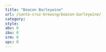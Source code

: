 ```yaml
---
title: "Beacon Barleywine"
url: /santa-cruz-brewing/beacon-barleywine/
category: 
style: 
abv: 0
ibu: 0
srm: 0
upc: 0
---
```


